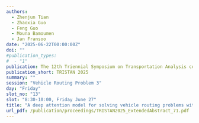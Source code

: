 ```yaml
---
authors:
  - Zhenjun Tian
  - Zhaoxia Guo
  - Feng Guo
  - Mouna Bamoumen
  - Jan Fransoo
date: "2025-06-22T00:00:00Z"
doi: ""
#publication_types:
#  - "1"
publication: The 12th Triennial Symposium on Transportation Analysis conference
publication_short: TRISTAN 2025
summary: ""
session: "Vehicle Routing Problem 3"
day: "Friday"
slot_no: "13"
slot: "8:30-10:00, Friday June 27"
title: "A deep attention model for solving vehicle routing problems with uncertain parking availability"
url_pdf: /publication/proceedings/TRISTAN2025_ExtendedAbstract_71.pdf
---
```

